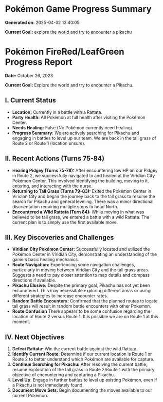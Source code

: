 # Pokémon Game Progress Summary

**Generated on:** 2025-04-02 13:40:05

**Current Goal:** explore the world and try to encounter a pikachu

# Pokémon FireRed/LeafGreen Progress Report

**Date:** October 26, 2023

**Current Goal:** Explore the world and try to encounter a Pikachu.

## I. Current Status

*   **Location:** Currently in a battle with a Rattata.
*   **Party Health:** All Pokémon at full health after visiting the Pokémon Center.
*   **Needs Healing:** False (No Pokémon currently need healing).
*   **Progress Summary:** We are actively searching for Pikachu and engaging in battles to level up our team. We are back in the tall grass of Route 2 or Route 1 (location unsure).

## II. Recent Actions (Turns 75-84)

*   **Healing Pidgey (Turns 75-78):** After encountering low HP on our Pidgey in Route 2, we successfully navigated to and healed at the Viridian City Pokémon Center. This involved identifying the building, moving to it, entering, and interacting with the nurse.
*   **Returning to Tall Grass (Turns 79-83):** Exited the Pokémon Center in Viridian City and began the journey back to the tall grass to resume the search for Pikachu and general leveling. There was a minor directional disorientation requiring multiple steps to head North.
*   **Encountered a Wild Rattata (Turn 84):** While moving in what was believed to be tall grass, we entered a battle with a wild Rattata. The current plan is to simply use the first available move.

## III. Key Discoveries and Challenges

*   **Viridian City Pokémon Center:** Successfully located and utilized the Pokémon Center in Viridian City, demonstrating an understanding of the game's basic healing mechanics.
*   **Route Navigation:** Experiencing some navigation challenges, particularly in moving between Viridian City and the tall grass areas. Suggests a need to pay closer attention to map details and compass directions if available.
*   **Pikachu Elusive:** Despite the primary goal, Pikachu has not yet been encountered. This may necessitate exploring different areas or using different strategies to increase encounter rates.
*   **Random Battle Encounters:** Confirmed that the planned routes to locate tall grass will result in random battle encounters with other Pokemon.
*   **Route Confusion** There appears to be some confusion regarding the location of Route 2 versus Route 1. It is possible we are on Route 1 at this moment.

## IV. Next Objectives

1.  **Defeat Rattata:** Win the current battle against the wild Rattata.
2.  **Identify Current Route:** Determine if our current location is Route 1 or Route 2 to better understand which Pokémon are available for capture.
3.  **Continue Searching for Pikachu:** After resolving the current battle, resume exploration of the tall grass in Route 2/Route 1 with the primary objective of encountering and capturing a Pikachu.
4.  **Level Up:** Engage in further battles to level up existing Pokémon, even if a Pikachu is not immediately found.
5.  **Document Move Sets:** Begin documenting the moves available to our current Pokemon.
